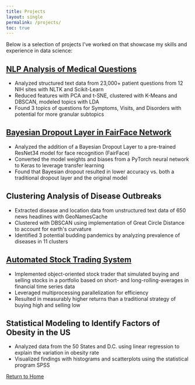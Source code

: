 ```yaml
---
title: Projects
layout: single
permalink: /projects/
toc: true
---
```


Below is a selection of projects I've worked on that showcase my skills and experience in data science:

## [NLP Analysis of Medical Questions](https://github.com/petertadrous/medical-questions-processing)

- Analyzed structured text data from 23,000+ patient questions from 12 NIH sites with NLTK and Scikit-Learn
- Reduced features with PCA and t-SNE, clustered with K-Means and DBSCAN, modeled topics with LDA
- Found 3 topics of questions for Symptoms, Visits, and Disorders with potential for more granular subtopics

## [Bayesian Dropout Layer in FairFace Network](https://github.com/petertadrous/cus754-capstone)

- Analyzed the addition of a Bayesian Dropout Layer to a pre-trained ResNet34 model for face recognition (FairFace)
- Converted the model weights and biases from a PyTorch neural network to Keras to leverage transfer learning
- Found that Bayesian dropout resulted in lower accuracy vs. both a traditional dropout layer and the original model

## Clustering Analysis of Disease Outbreaks

- Extracted disease and location data from unstructured text data of 650 news headlines with GeoNamesCache
- Clustered with DBSCAN using implementation of Great Circle Distance to account for earth's curvature
- Identified 3 potential budding pandemics by analyzing prevalence of diseases in 11 clusters

## [Automated Stock Trading System](https://github.com/petertadrous/automated-trading)

- Implemented object-oriented stock trader that simulated buying and selling stocks in a portfolio based on short- and long-rolling-averages in financial time series data
- Leveraged multiprocessing parallelization for efficiency
- Resulted in measurably higher returns than a traditional strategy of buying high and selling low

## Statistical Modeling to Identify Factors of Obesity in the US

- Analyzed data from the 50 States and D.C. using linear regression to explain the variation in obesity rate
- Visualized findings with histograms and scatterplots using the statistical program SPSS

[Return to Home](../index.md)
